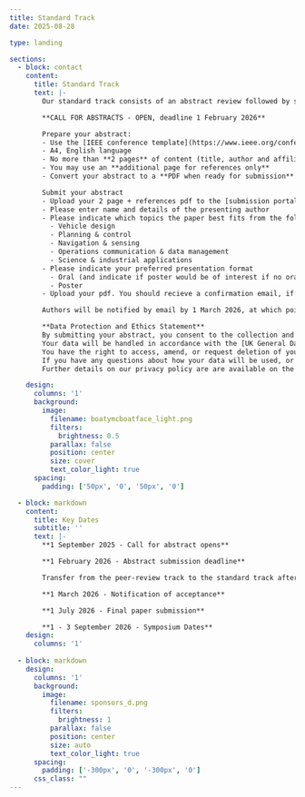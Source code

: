 ```yaml
---
title: Standard Track
date: 2025-08-28

type: landing

sections:
  - block: contact
    content:
      title: Standard Track
      text: |-
        Our standard track consists of an abstract review followed by submission of full length papers of **6 pages or less**.

        **CALL FOR ABSTRACTS - OPEN, deadline 1 February 2026**

        Prepare your abstract:
        - Use the [IEEE conference template](https://www.ieee.org/conferences/publishing/templates)
        - A4, English language
        - No more than **2 pages** of content (title, author and affiliation, figures and tables)
        - You may use an **additional page for references only**
        - Convert your abstract to a **PDF when ready for submission**

        Submit your abstract
        - Upload your 2 page + references pdf to the [submission portal](https://southampton.qualtrics.com/jfe/form/SV_es2jQ1nWbpUoZxQ) before 1 February 2026
        - Please enter name and details of the presenting author
        - Please indicate which topics the paper best fits from the following. You can select more than one:
          - Vehicle design
          - Planning & control
          - Navigation & sensing
          - Operations communication & data management
          - Science & industrial applications
        - Please indicate your preferred presentation format
          - Oral (and indicate if poster would be of interest if no oral slots are available)
          - Poster
        - Upload your pdf. You should recieve a confirmation email, if not contact [auv2026@soton.ac.uk](mailto:auv2026@soton.ac.uk)

        Authors will be notified by email by 1 March 2026, at which point registration and visa letter details will be available. Full papers (6 pages IEEE conference template) are due 1 July 2026 together with IEEE copyright form. Details available nearer the time.

        **Data Protection and Ethics Statement**  
        By submitting your abstract, you consent to the collection and processing of your personal data for the purposes of organising and managing the AUV2026 Conference. This includes communication regarding your submission, inclusion in the conference programme and materials if accepted, and related administrative tasks.  
        Your data will be handled in accordance with the [UK General Data Protection Regulation](https://www.gov.uk/data-protection) and the [Data Protection Act 2018](https://www.legislation.gov.uk/ukpga/2018/12/contents/enacted). We will only collect data necessary for the abstract review and event coordination process, and it will be stored securely and retained only for as long as necessary.  
        You have the right to access, amend, or request deletion of your data at any time. If your abstract includes information about other individuals, please ensure you have obtained their consent before submission.  
        If you have any questions about how your data will be used, or wish to exercise your rights under data protection law, please contact [auv2026@soton.ac.uk](mailto:auv2026@soton.ac.uk).  
        Further details on our privacy policy are are available on the [University of Southampton’s privacy notice page](https://www.southampton.ac.uk/about/governance/regulations-policies/privacy-policy).

    design:
      columns: '1'
      background:
        image: 
          filename: boatymcboatface_light.png
          filters:
            brightness: 0.5
          parallax: false
          position: center
          size: cover
          text_color_light: true
      spacing:
        padding: ['50px', '0', '50px', '0']      

  - block: markdown
    content:
      title: Key Dates
      subtitle: ''
      text: |-
        **1 September 2025 - Call for abstract opens**

        **1 February 2026 - Abstract submission deadline**

        Transfer from the peer-review track to the standard track after this date is possible, subject to the agreement of the editors, technical committee and authors     

        **1 March 2026 - Notification of acceptance**

        **1 July 2026 - Final paper submission**

        **1 - 3 September 2026 - Symposium Dates**
    design:
      columns: '1'
   
  - block: markdown
    design:
      columns: '1'
      background:
        image: 
          filename: sponsors_d.png
          filters:
            brightness: 1
          parallax: false
          position: center
          size: auto
          text_color_light: true
      spacing:
        padding: ['-300px', '0', '-300px', '0']
      css_class: ""
---
```

